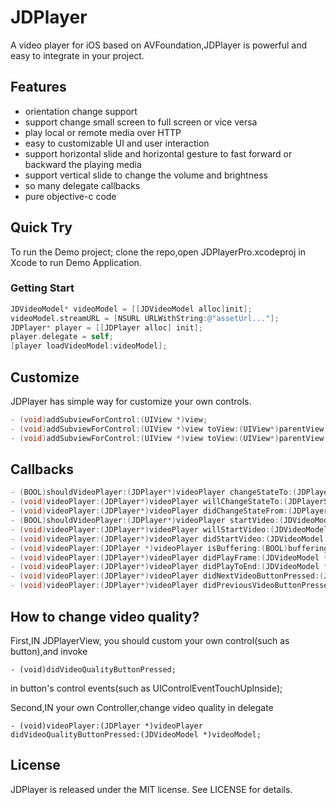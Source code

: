 # JDPlayer
A video player for iOS based on AVFoundation,JDPlayer is powerful and easy to integrate in your project.


## Features

- orientation change support
- support change small screen to full screen or vice versa
- play local or remote media over HTTP
- easy to customizable UI and user interaction
- support horizontal slide and horizontal gesture to fast forward or backward the playing media
- support vertical slide to change the volume and brightness
- so many delegate callbacks
- pure objective-c code

## Quick Try
To run the Demo project; clone the repo,open JDPlayerPro.xcodeproj in Xcode to run Demo Application.

### Getting Start
```objective-c
JDVideoModel* videoModel = [[JDVideoModel alloc]init];
videoModel.streamURL = [NSURL URLWithString:@"assetUrl..."];
JDPlayer* player = [[JDPlayer alloc] init];
player.delegate = self;
[player loadVideoModel:videoModel];
```

## Customize
JDPlayer has simple way for customize your own controls.
```objective-c
- (void)addSubviewForControl:(UIView *)view;
- (void)addSubviewForControl:(UIView *)view toView:(UIView*)parentView;
- (void)addSubviewForControl:(UIView *)view toView:(UIView*)parentView forOrientation:(UIInterfaceOrientationMask)orientation;
```

## Callbacks
```objective-c
- (BOOL)shouldVideoPlayer:(JDPlayer*)videoPlayer changeStateTo:(JDPlayerState)toState;
- (void)videoPlayer:(JDPlayer*)videoPlayer willChangeStateTo:(JDPlayerState)toState;
- (void)videoPlayer:(JDPlayer*)videoPlayer didChangeStateFrom:(JDPlayerState)fromState;
- (BOOL)shouldVideoPlayer:(JDPlayer*)videoPlayer startVideo:(JDVideoModel *)videoModel;
- (void)videoPlayer:(JDPlayer*)videoPlayer willStartVideo:(JDVideoModel *)videoModel;
- (void)videoPlayer:(JDPlayer*)videoPlayer didStartVideo:(JDVideoModel *)videoModel;
- (void)videoPlayer:(JDPlayer *)videoPlayer isBuffering:(BOOL)buffering;
- (void)videoPlayer:(JDPlayer*)videoPlayer didPlayFrame:(JDVideoModel *)videoModel time:(NSTimeInterval)time lastTime:(NSTimeInterval)lastTime;
- (void)videoPlayer:(JDPlayer*)videoPlayer didPlayToEnd:(JDVideoModel *)videoModel;
- (void)videoPlayer:(JDPlayer*)videoPlayer didNextVideoButtonPressed:(JDVideoModel *)videoModel;
- (void)videoPlayer:(JDPlayer*)videoPlayer didPreviousVideoButtonPressed:(JDVideoModel *)videoModel;
```

## How to change video quality?

First,IN JDPlayerView, you should custom your own control(such as button),and invoke 
```
- (void)didVideoQualityButtonPressed;
```
in button's control events(such as UIControlEventTouchUpInside);

Second,IN your own Controller,change video quality in delegate
```
- (void)videoPlayer:(JDPlayer *)videoPlayer didVideoQualityButtonPressed:(JDVideoModel *)videoModel;
```

## License

JDPlayer is released under the MIT license. See LICENSE for details.

